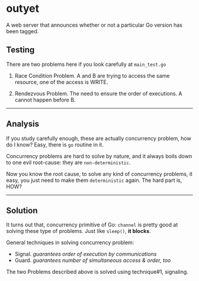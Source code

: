# outyet

A web server that announces whether or not a particular Go version has been tagged.


## Testing

There are two problems here if you look carefully at `main_test.go`

1. Race Condition Problem. A and B are trying to access the same resource, one
of the access is WRITE.

2. Rendezvous Problem. The need to ensure the order of executions. A cannot
happen before B.

---
## Analysis

If you study carefully enough, these are actually concurrency problem, how do I
know? Easy, there is `go` routine in it.

Concurrency problems are hard to solve by nature, and it always boils down to
one evil root-cause: they are `non-deterministic`.

Now you know the root cause, to solve any kind of concurrency problems, it easy,
you just need to make them `deterministic` again. The hard part is, HOW?

---
## Solution

It turns out that, concurrency primitive of Go: `channel` is pretty good at solving
these type of problems. Just like `sleep()`, **it blocks**.

General techniques in solving concurrency problem:

- Signal. *guarantees order of execution by communications*
- Guard. *guarantees number of simultaneous access & order, too*

The two Problems described above is solved using technique#1, signaling.
